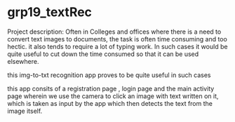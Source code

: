 # grp19_textRec

Project description:
Often in Colleges and offices where there is a need to convert text images to documents,
the task is often time consuming and too hectic. it also tends to require a lot of typing work.
In such cases it would be quite useful to cut down the time consumed so that it can be used elsewhere.

this img-to-txt recognition app proves to be quite useful in such cases 

this app consits of a registration page , login page and the main activity page
wherein we use the camera to click an image with text written on it, which is taken as input by the app which
then detects the text from the image itself.
